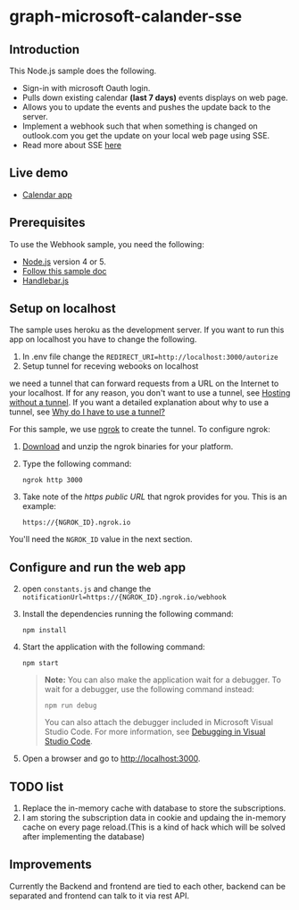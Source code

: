 # graph-microsoft-calander-sse

## Introduction
<a name="introduction"></a>

This Node.js sample does the following.

- Sign-in with microsoft Oauth login.
- Pulls down existing calendar **(last 7 days)** events displays on web page.
- Allows you to update the events and pushes the update back to the server.
- Implement a webhook such that when something is changed on outlook.com you get the update on your local web page using SSE.
- Read more about SSE [here](https://medium.com/@moinism/using-nodejs-for-uni-directional-event-streaming-sse-c80538e6e82e)

## Live demo

- [Calendar app](https://calendar-sse-app.herokuapp.com)

## Prerequisites
<a name="prerequisites"></a>

To use the Webhook sample, you need the following:

- [Node.js](https://nodejs.org/) version 4 or 5.
- [Follow this sample doc](https://docs.microsoft.com/en-us/outlook/rest/node-tutorial)
- [Handlebar.js](https://handlebarsjs.com/)


## Setup on localhost

The sample uses heroku as the development server. If you want to run this app on localhost you have to change the following.

1. In .env file change the ```REDIRECT_URI=http://localhost:3000/autorize``` 
2. Setup tunnel for receving webooks on localhost

we need a tunnel that can forward requests from a URL on the Internet to your localhost. If for any reason, you don't want to use a tunnel, see [Hosting without a tunnel](https://github.com/OfficeDev/Microsoft-Graph-Nodejs-Webhooks/wiki/Hosting-the-sample-without-a-tunnel). If you want a detailed explanation about why to use a tunnel, see [Why do I have to use a tunnel?](https://github.com/OfficeDev/Microsoft-Graph-Nodejs-Webhooks/wiki/Why-do-I-have-to-use-a-tunnel)

For this sample, we use [ngrok](https://ngrok.com/) to create the tunnel. To configure ngrok:

1. [Download](https://ngrok.com/download) and unzip the ngrok binaries for your platform.
1. Type the following command:

    ```Shell
    ngrok http 3000
    ```

1. Take note of the *https public URL* that ngrok provides for you. This is an example:

    ```http
    https://{NGROK_ID}.ngrok.io
    ```

You'll need the `NGROK_ID` value in the next section.

## Configure and run the web app
2. open `constants.js` and change the  `notificationUrl=https://{NGROK_ID}.ngrok.io/webhook` 

1. Install the dependencies running the following command:

    ```Shell
    npm install
    ```

1. Start the application with the following command:

    ```Shell
    npm start
    ```
    > **Note:** You can also make the application wait for a debugger. To wait for a debugger, use the following command instead:
    >
    > ```Shell
    > npm run debug
    > ```
    > You can also attach the debugger included in Microsoft Visual Studio Code. For more information, see [Debugging in Visual Studio Code](https://code.visualstudio.com/Docs/editor/debugging).

1. Open a browser and go to [http://localhost:3000](http://localhost:3000).

## TODO list
1. Replace the in-memory cache with database to store the subscriptions.
2. I am storing the subscription data in cookie and updaing the in-memory cache on every page reload.(This is a kind of hack which will be solved after implementing the database)

## Improvements
Currently the Backend and frontend are tied to each other, backend can be separated and frontend can talk to it via rest API.

